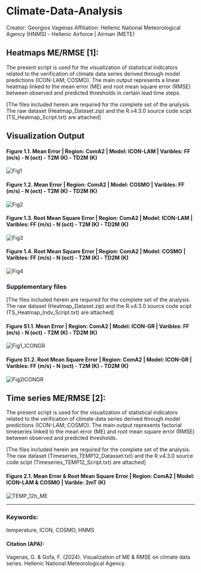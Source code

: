 # Climate-Data-Analysis

Creator: Georgios Vagenas
Affiliation: Hellenic National Meteorological Agency (HNMS) - Hellenic Airforce | Airman (METE)

## Heatmaps ME/RMSE [1]:
The present script is used for the visualization of statistical indicators related to the verification of climate data series derived through model predictions (ICON-LAM; COSMO). The main output represents a linear heatmap linked to the mean error (ME) and root mean square error (RMSE) between observed and predicted thresholds in certain lead time steps.

[The files included herein are required for the complete set of the analysis. The raw dataset (Heatmap_Dataset.zip) and the R.v4.3.0 source code scipt (TS_Heatmap_Script.txt) are attached]

## Visualization Output

#### Figure 1.1. Mean Error | Region: ComA2 | Model: ICON-LAM | Varibles: FF (m/s) - N (oct) - T2M (K) - TD2M (K)

![Fig1](https://github.com/Vagenas7119/Climate-Data-Analysis/assets/51241773/7a0d6e13-67c1-4be4-a91c-3fa1d8b28d6a)

#### Figure 1.2. Mean Error | Region: ComA2 | Model: COSMO | Varibles: FF (m/s) - N (oct) - T2M (K) - TD2M (K)

![Fig2](https://github.com/Vagenas7119/Climate-Data-Analysis/assets/51241773/cd687ed2-f767-47ab-8b4c-3f775228ae2e)

#### Figure 1.3. Root Mean Square Error | Region: ComA2 | Model: ICON-LAM | Varibles: FF (m/s) - N (oct) - T2M (K) - TD2M (K)

![Fig3](https://github.com/Vagenas7119/Climate-Data-Analysis/assets/51241773/814e2b6b-6958-4c0a-b53e-78c3e4583341)

#### Figure 1.4. Root Mean Square Error | Region: ComA2 | Model: COSMO | Varibles: FF (m/s) - N (oct) - T2M (K) - TD2M (K)

![Fig4](https://github.com/Vagenas7119/Climate-Data-Analysis/assets/51241773/acc71f63-231a-4763-9fba-b6511037e3e6)

### Supplementary files

[The files included herein are required for the complete set of the analysis. The raw dataset (Heatmap_Dataset.zip) and the R.v4.3.0 source code scipt (TS_Heatmap_Indv_Script.txt) are attached]

#### Figure S1.1. Mean Error | Region: ComA2 | Model: ICON-GR | Varibles: FF (m/s) - N (oct) - T2M (K) - TD2M (K)

![Fig1_ICONGR](https://github.com/Vagenas7119/Climate-Data-Analysis/assets/51241773/06136ebd-fdb8-499e-b622-36c344034c2e)

#### Figure S1.2. Root Mean Square Error | Region: ComA2 | Model: ICON-GR | Varibles: FF (m/s) - N (oct) - T2M (K) - TD2M (K)

![Fig2ICONGR](https://github.com/Vagenas7119/Climate-Data-Analysis/assets/51241773/7166d3b6-ece7-48e7-8efc-275fc2bbbbc0)

## Time series ME/RMSE [2]:
The present script is used for the visualization of statistical indicators related to the verification of climate data series derived through model predictions (ICON-LAM; COSMO). The main output represents factorial timeseries linked to the mean error (ME) and root mean square error (RMSE) between observed and predicted thresholds.

[The files included herein are required for the complete set of the analysis. The raw dataset (Timeseries_TEMP12_Datasset.txt) and the R.v4.3.0 source code scipt (Timeseries_TEMP12_Script.txt) are attached]

#### Figure 2.1. Mean Error & Root Mean Square Error | Region: ComA2 | Model: ICON-LAM & COSMO | Varible: 2mT (K)

![TEMP_12h_ME](https://github.com/Vagenas7119/Climate-Data-Analysis/assets/51241773/eee4681c-53cd-4031-a143-9f7c0aff3dd0)

--------------

### Keywords: 
temperature, ICON, COSMO, HNMS

#### Citation (APA):
 Vagenas, G. & Gofa, F. (2024). Visualization of ME & RMSE on climate data series. Hellenic National Meteorological Agency.






